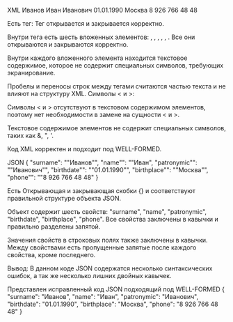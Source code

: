 XML 
<req>
    <surname>Иванов</surname>
    <name>Иван</name>
    <patronymic>Иванович</patronymic>
    <birthdate>01.01.1990</birthdate>
    <birthplace>Москва</birthplace>
    <phone>8 926 766 48 48</phone>
</req>

Есть тег<req>:
Тег <req> открывается и закрывается корректно.

Внутри тега есть шесть вложенных элементов: <surname>, <name>, <patronymic>, <birthdate>, <birthplace>, <phone>.
Все они открываются и закрываются корректно.

Внутри каждого вложенного элемента находится текстовое содержимое, которое не содержит специальных символов, требующих экранирование.

Пробелы и переносы строк между тегами считаются частью текста и не влияют на структуру XML.
Символы < и >:

Символы < и > отсутствуют в текстовом содержимом элементов, поэтому нет необходимости в замене на сущности &lt; и &gt;.

Текстовое содержимое элементов не содержит специальных символов, таких как &, ", '.

Код XML корректен и подходит под WELL-FORMED.

JSON
{
    "surname": ""Иванов"",
    "name"": ""Иван",
    "patronymic"": ""Иванович"",
    "birthdate"": ""01.01.1990"",
    "birthplace"": ""Москва"",
    "phone"": ""8 926 766 48 48"
}

Есть Открывающая и закрывающая скобки {} и соответствуют правильной структуре объекта JSON.

Объект содержит шесть свойств: "surname", "name", "patronymic", "birthdate", "birthplace", "phone".
Все свойства заключены в кавычки и правильно разделены запятой.

Значения свойств в строковых полях также заключены в кавычки.
Между свойствами есть пропущенные запятые после каждого свойства, кроме последнего.

Вывод: В данном коде JSON содержатся несколько синтаксических ошибок, а так же несколько лишних двойных кавычек. 

Представлен исправленный код JSON подходящий под WELL-FORMED
{
    "surname": "Иванов",
    "name": "Иван",
    "patronymic": "Иванович",
    "birthdate": "01.01.1990",
    "birthplace": "Москва",
    "phone": "8 926 766 48 48"
}
